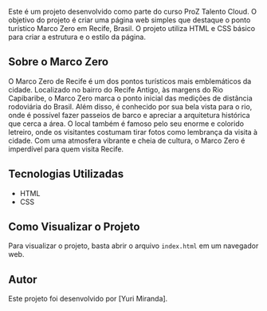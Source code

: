 
Este é um projeto desenvolvido como parte do curso ProZ Talento Cloud. O objetivo do projeto é criar uma página web simples que destaque o ponto turístico Marco Zero em Recife, Brasil. O projeto utiliza HTML e CSS básico para criar a estrutura e o estilo da página.

## Sobre o Marco Zero

O Marco Zero de Recife é um dos pontos turísticos mais emblemáticos da cidade. Localizado no bairro do Recife Antigo, às margens do Rio Capibaribe, o Marco Zero marca o ponto inicial das medições de distância rodoviária do Brasil. Além disso, é conhecido por sua bela vista para o rio, onde é possível fazer passeios de barco e apreciar a arquitetura histórica que cerca a área. O local também é famoso pelo seu enorme e colorido letreiro, onde os visitantes costumam tirar fotos como lembrança da visita à cidade. Com uma atmosfera vibrante e cheia de cultura, o Marco Zero é imperdível para quem visita Recife.

## Tecnologias Utilizadas

- HTML
- CSS

## Como Visualizar o Projeto

Para visualizar o projeto, basta abrir o arquivo `index.html` em um navegador web.



## Autor

Este projeto foi desenvolvido por [Yuri Miranda].

